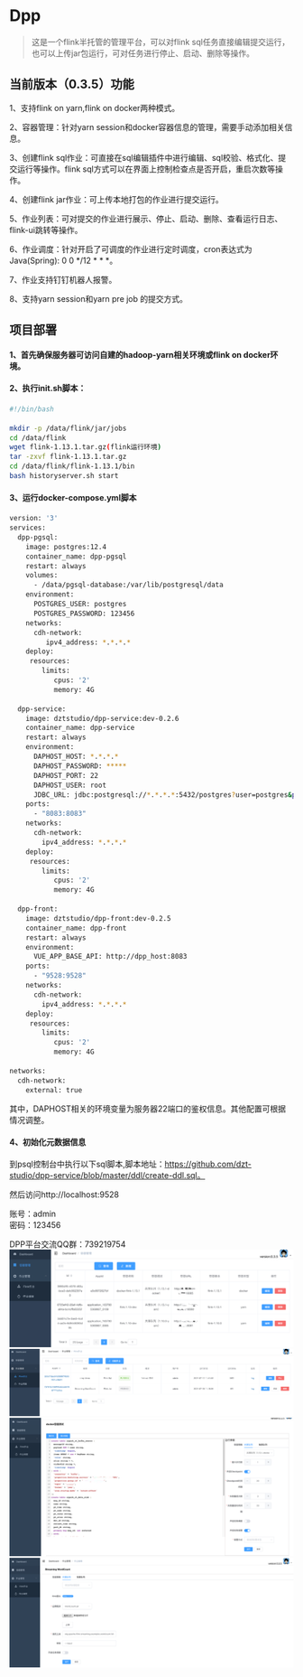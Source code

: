 # Dpp

> 这是一个flink半托管的管理平台，可以对flink sql任务直接编辑提交运行，也可以上传jar包运行，可对任务进行停止、启动、删除等操作。

## 当前版本（0.3.5）功能

1、支持flink on yarn,flink on docker两种模式。

2、容器管理：针对yarn session和docker容器信息的管理，需要手动添加相关信息。

3、创建flink sql作业：可直接在sql编辑插件中进行编辑、sql校验、格式化、提交运行等操作。flink sql方式可以在界面上控制检查点是否开启，重启次数等操作。

4、创建flink jar作业：可上传本地打包的作业进行提交运行。

5、作业列表：可对提交的作业进行展示、停止、启动、删除、查看运行日志、flink-ui跳转等操作。

6、作业调度：针对开启了可调度的作业进行定时调度，cron表达式为Java(Spring): 0 0 */12 * * *。

7、作业支持钉钉机器人报警。

8、支持yarn session和yarn pre job 的提交方式。

## 项目部署
#### 1、首先确保服务器可访问自建的hadoop-yarn相关环境或flink on docker环境。

#### 2、执行init.sh脚本：
```bash
#!/bin/bash

mkdir -p /data/flink/jar/jobs
cd /data/flink
wget flink-1.13.1.tar.gz(flink运行环境)
tar -zxvf flink-1.13.1.tar.gz
cd /data/flink/flink-1.13.1/bin
bash historyserver.sh start
```

#### 3、运行docker-compose.yml脚本
```bash
version: '3'
services:
  dpp-pgsql:
    image: postgres:12.4
    container_name: dpp-pgsql
    restart: always
    volumes:
      - /data/pgsql-database:/var/lib/postgresql/data
    environment:
      POSTGRES_USER: postgres
      POSTGRES_PASSWORD: 123456
    networks:
      cdh-network:
         ipv4_address: *.*.*.* 
    deploy:
     resources:
        limits:
           cpus: '2'
           memory: 4G

  dpp-service:
    image: dztstudio/dpp-service:dev-0.2.6
    container_name: dpp-service
    restart: always
    environment:
      DAPHOST_HOST: *.*.*.*
      DAPHOST_PASSWORD: *****
      DAPHOST_PORT: 22
      DAPHOST_USER: root
      JDBC_URL: jdbc:postgresql://*.*.*.*:5432/postgres?user=postgres&password=tslsmart123&useUnicode=true&characterEncoding=utf-8&useSSL=true
    ports:
      - "8083:8083"
    networks:
      cdh-network:
        ipv4_address: *.*.*.*
    deploy:
     resources:
        limits:
           cpus: '2'
           memory: 4G

  dpp-front:
    image: dztstudio/dpp-front:dev-0.2.5
    container_name: dpp-front
    restart: always
    environment:
      VUE_APP_BASE_API: http://dpp_host:8083
    ports:
      - "9528:9528"
    networks:
      cdh-network:
        ipv4_address: *.*.*.*
    deploy:
     resources:
        limits:
           cpus: '2'
           memory: 4G
    
networks:
  cdh-network:
    external: true
```
其中，DAPHOST相关的环境变量为服务器22端口的鉴权信息。其他配置可根据情况调整。

#### 4、初始化元数据信息
到psql控制台中执行以下sql脚本,脚本地址：https://github.com/dzt-studio/dpp-service/blob/master/ddl/create-ddl.sql。

然后访问http://localhost:9528

账号：admin  
密码：123456

DPP平台交流QQ群：739219754
![img_5.png](img_5.png)
![img_2.png](img_2.png)
![img_6.png](img_6.png)
![img_7.png](img_7.png)